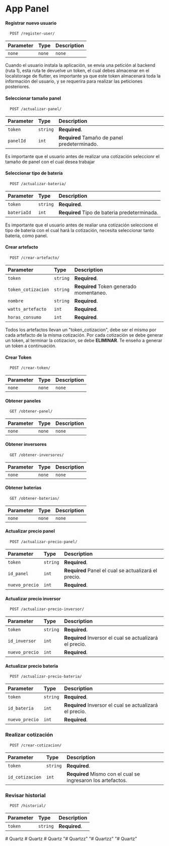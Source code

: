 
# App Panel


#### Registrar nuevo usuario

```http
  POST /register-user/
```

| Parameter | Type     | Description                |
| :-------- | :------- | :------------------------- |
| `none` | `none` | `none` |

Cuando el usuario instala la aplicación, se envia una petición al backend (ruta 1), esta ruta te devuelve un token, el cual debes almacenar en el localstorage de flutter, es importante ya que este token almacenará toda la información del usuario, y se requerira para realizar las peticiones posteriores.



#### Seleccionar tamaño panel

```http
  POST /actualizar-panel/
```

| Parameter | Type     | Description                       |
| :-------- | :------- | :-------------------------------- |
| `token`   | `string` | **Required**.  |
| `panelId` | `int`    | **Required** Tamaño de panel predeterminado. |

Es importante que el usuario antes de realizar una cotización seleccionr el tamaño de panel con el cual desea trabajar

#### Seleccionar tipo de batería

```http
  POST /actualizar-bateria/
```
| Parameter | Type     | Description                       |
| :-------- | :------- | :-------------------------------- |
| `token`   | `string` | **Required**.  |
|`bateriaId`| `int`    | **Required** Tipo de bateria predeterminada. |

Es importante que el usuario antes de realiar una cotización seleccione el tipo de bateria con el cual hará la cotización, necesita seleccionar tanto bateria, como panel.

#### Crear artefacto

```http
  POST /crear-artefacto/
```
| Parameter | Type     | Description                       |
| :-------- | :------- | :-------------------------------- |
| `token`   | `string` | **Required**.  |
|`token_cotizacion`| `string`    | **Required** Token generado momentaneo. |
|`nombre`| `string`    | **Required**. |
|`watts_artefacto`| `int`    | **Required**. |
|`horas_consumo`| `int`    | **Required**. |

Todos los artefactos llevan un "token_cotizacion", debe ser el mismo por cada artefacto de la misma cotización.
Por cada cotización se debe generar un token, al terminar la cotizacion, se debe **ELIMINAR**.
Te enseño a generar un token a continuación.

#### Crear Token

```http
  POST /crear-token/
```
| Parameter | Type     | Description                |
| :-------- | :------- | :------------------------- |
| `none` | `none` | `none` |

#### Obtener paneles

```http
  GET /obtener-panel/
```
| Parameter | Type     | Description                |
| :-------- | :------- | :------------------------- |
| `none` | `none` | `none` |

#### Obtener inversores

```http
  GET /obtener-inversores/
```
| Parameter | Type     | Description                |
| :-------- | :------- | :------------------------- |
| `none` | `none` | `none` |

#### Obtener baterias

```http
  GET /obtener-baterias/
```
| Parameter | Type     | Description                |
| :-------- | :------- | :------------------------- |
| `none` | `none` | `none` |

#### Actualizar precio panel

```http
  POST /actualizar-precio-panel/
```
| Parameter | Type     | Description                |
| :-------- | :------- | :------------------------- |
| `token`   | `string` | **Required**.  |
|`id_panel`| `int`    | **Required** Panel el cual se actualizará el precio. |
|`nuevo_precio`| `int`    | **Required**. |

#### Actualizar precio inversor

```http
  POST /actualizar-precio-inversor/
```
| Parameter | Type     | Description                |
| :-------- | :------- | :------------------------- |
| `token`   | `string` | **Required**.  |
|`id_inversor`| `int`    | **Required** Inversor el cual se actualizará el precio. |
|`nuevo_precio`| `int`    | **Required**. |

#### Actualizar precio bateria

```http
  POST /actualizar-precio-bateria/
```
| Parameter | Type     | Description                |
| :-------- | :------- | :------------------------- |
| `token`   | `string` | **Required**.  |
|`id_bateria`| `int`    | **Required** Inversor el cual se actualizará el precio. |
|`nuevo_precio`| `int`    | **Required**. |

### Realizar cotización

```http
  POST /crear-cotizacion/
```
| Parameter | Type     | Description                |
| :-------- | :------- | :------------------------- |
| `token`   | `string` | **Required**.  |
|`id_cotizacion`| `int`    | **Required** Mismo con el cual se ingresaron los artefactos. |

### Revisar historial

```http
  POST /historial/
```
| Parameter | Type     | Description                |
| :-------- | :------- | :------------------------- |
| `token`   | `string` | **Required**.  |


#   Q u a r t z  
 #   Q u a r t z  
 #   Q u a r t z  
 "# Quartzz" 
"# Quartzz" 
"# Quartz" 
